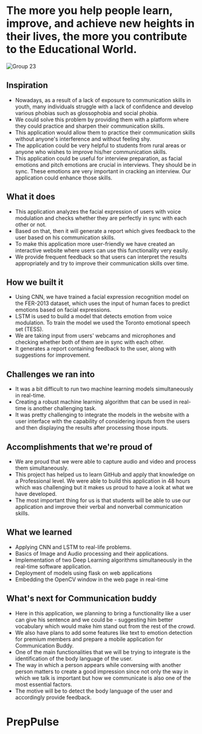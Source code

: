 # The more you help people learn, improve, and achieve new heights in their lives, the more you contribute to the Educational World.

![Group 23](https://user-images.githubusercontent.com/78098329/165950326-db000636-8243-491a-852c-036c5d5c3807.svg)

## Inspiration

- Nowadays, as a result of a lack of exposure to communication skills in youth, many individuals struggle with a lack of confidence and develop various phobias such as glossophobia and social phobia. 
- We could solve this problem by providing them with a platform where they could practice and sharpen their communication skills. 
- This application would allow them to practice their communication skills without anyone's interference and without feeling shy. 
- The application could be very helpful to students from rural areas or anyone who wishes to improve his/her communication skills. 
- This application could be useful for interview preparation, as facial emotions and pitch emotions are crucial in interviews. They should be in sync. These emotions are very important in cracking an interview. Our application could enhance those skills.

## What it does

- This application analyzes the facial expression of users with voice modulation and checks whether they are perfectly in sync with each other or not.
- Based on that, then it will generate a report which gives feedback to the user based on his communication skills. 
- To make this application more user-friendly we have created an interactive website where users can use this functionality very easily. 
- We provide frequent feedback so that users can interpret the results appropriately and try to improve their communication skills over time.

## How we built it

- Using CNN, we have trained a facial expression recognition model on the FER-2013 dataset, which uses the input of human faces to predict emotions based on facial expressions.
- LSTM is used to build a model that detects emotion from voice modulation. To train the model we used the Toronto emotional speech set (TESS).
- We are taking input from users' webcams and microphones and checking whether both of them are in sync with each other. 
- It generates a report containing feedback to the user, along with suggestions for improvement.


## Challenges we ran into

- It was a bit difficult to run two machine learning models simultaneously in real-time.
- Creating a robust machine learning algorithm that can be used in real-time is another challenging task.
- It was pretty challenging to integrate the models in the website with a user interface with the capability of considering inputs from the users and then displaying the results after processing those inputs.

## Accomplishments that we're proud of
- We are proud that we were able to capture audio and video and process them simultaneously. 
- This project has helped us to learn GitHub and apply that knowledge on a Professional level. We were able to build this application in 48 hours which was challenging but it makes us proud to have a look at what we have developed. 
- The most important thing for us is that students will be able to use our application and improve their verbal and nonverbal communication skills.

## What we learned

- Applying CNN and LSTM to real-life problems. 
- Basics of Image and Audio processing and their applications. 
- Implementation of two Deep Learning algorithms simultaneously in the real-time software application.
- Deployment of models using flask on web applications 
- Embedding the OpenCV window in the web page in real-time 

## What's next for Communication buddy

- Here in this application, we planning to bring a functionality like a user can give his sentence and we could be - suggesting him better vocabulary which would make him stand out from the rest of the crowd.
- We also have plans to add some features like text to emotion detection for premium members and prepare a mobile application for Communication Buddy. 
- One of the main functionalities that we will be trying to integrate is the identification of the body language of the user.
- The way in which a person appears while conversing with another person matters to create a good impression since not only the way in which we talk is important but how we communicate is also one of the most essential factors. 
- The motive will be to detect the body language of the user and accordingly provide feedback.
# PrepPulse
